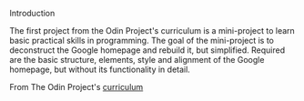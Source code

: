 Introduction

The first project from the Odin Project's curriculum is a mini-project to learn basic practical skills in programming. The goal of the mini-project is to deconstruct the Google homepage and rebuild it, but simplified. Required are the basic structure, elements, style and alignment of the Google homepage, but without its functionality in detail.

From The Odin Project's [curriculum](http://www.theodinproject.com/courses/web-development-101/lessons/html-css)